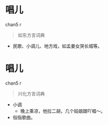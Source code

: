# 唱儿
chan5 r
> 如东方言词典
- 民歌、小调儿、地方戏，如孟姜女哭长城等。

# 唱儿
chan5 r
> 兴化方言词典
- 小调
  - 晚上乘凉，他拉二胡，几个姑娘跟吖唱～。
- 俗指歌曲。
